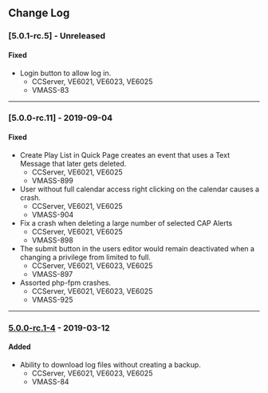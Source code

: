 ## Change Log

### [5.0.1-rc.5] - Unreleased

#### Fixed
- Login button to allow log in.
  - CCServer, VE6021, VE6023, VE6025
  - VMASS-83

----

### [5.0.0-rc.11] - 2019-09-04

#### Fixed
- Create Play List in Quick Page creates an event that uses a Text Message
  that later gets deleted.
  - CCServer, VE6021, VE6025
  - VMASS-899
- User without full calendar access right clicking on the calendar causes a
  crash.
  - CCServer, VE6021, VE6025
  - VMASS-904
- Fix a crash when deleting a large number of selected CAP Alerts
  - CCServer, VE6021, VE6025
  - VMASS-898
- The submit button in the users editor would remain deactivated when a
  changing a privilege from limited to full.
  - CCServer, VE6021, VE6023, VE6025
  - VMASS-897
- Assorted php-fpm crashes.
  - CCServer, VE6021, VE6023, VE6025
  - VMASS-925

----

### [5.0.0-rc.1-4] - 2019-03-12

#### Added
- Ability to download log files without creating a backup.
  - CCServer, VE6021, VE6023, VE6025
  - VMASS-84

[5.0.0-rc.1-4]: https://gitlab.valcom.com/servers/vmass/compare/6025-v4.10.0...6025-v5.0.0-RC4

